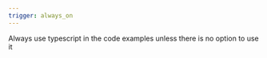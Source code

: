 ```yaml
---
trigger: always_on
---
```


Always use typescript in the code examples unless there is no option to use it